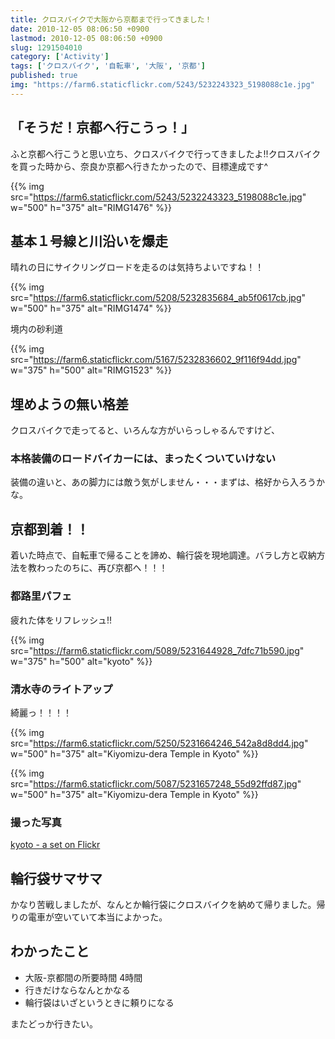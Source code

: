 ```yaml
---
title: クロスバイクで大阪から京都まで行ってきました！
date: 2010-12-05 08:06:50 +0900
lastmod: 2010-12-05 08:06:50 +0900
slug: 1291504010
category: ['Activity']
tags: ['クロスバイク', '自転車', '大阪', '京都']
published: true
img: "https://farm6.staticflickr.com/5243/5232243323_5198088c1e.jpg"
---
```


## 「そうだ！京都へ行こうっ！」

ふと京都へ行こうと思い立ち、クロスバイクで行ってきましたよ!!クロスバイクを買った時から、奈良か京都へ行きたかったので、目標達成です^

{{% img src="https://farm6.staticflickr.com/5243/5232243323_5198088c1e.jpg" w="500" h="375" alt="RIMG1476" %}}


## 基本１号線と川沿いを爆走

晴れの日にサイクリングロードを走るのは気持ちよいですね！！

{{% img src="https://farm6.staticflickr.com/5208/5232835684_ab5f0617cb.jpg" w="500" h="375" alt="RIMG1474" %}}

境内の砂利道


{{% img src="https://farm6.staticflickr.com/5167/5232836602_9f116f94dd.jpg" w="375" h="500" alt="RIMG1523" %}}


## 埋めようの無い格差

クロスバイクで走ってると、いろんな方がいらっしゃるんですけど、


### 本格装備のロードバイカーには、まったくついていけない

装備の違いと、あの脚力には敵う気がしません・・・まずは、格好から入ろうかな。


## 京都到着！！

着いた時点で、自転車で帰ることを諦め、輪行袋を現地調達。バラし方と収納方法を教わったのちに、再び京都へ！！！


### 都路里パフェ

疲れた体をリフレッシュ!!

{{% img src="https://farm6.staticflickr.com/5089/5231644928_7dfc71b590.jpg" w="375" h="500" alt="kyoto" %}}

### 清水寺のライトアップ

綺麗っ！！！！

{{% img src="https://farm6.staticflickr.com/5250/5231664246_542a8d8dd4.jpg" w="500" h="375" alt="Kiyomizu-dera Temple in Kyoto" %}}


{{% img src="https://farm6.staticflickr.com/5087/5231657248_55d92ffd87.jpg" w="500" h="375" alt="Kiyomizu-dera Temple in Kyoto" %}}


### 撮った写真

<a href="http://www.flickr.com/photos/35571855@N06/sets/72157625529638820/">kyoto - a set on Flickr</a>


## 輪行袋サマサマ

かなり苦戦しましたが、なんとか輪行袋にクロスバイクを納めて帰りました。帰りの電車が空いていて本当によかった。

## わかったこと

- 大阪-京都間の所要時間 4時間
- 行きだけならなんとかなる
- 輪行袋はいざというときに頼りになる

またどっか行きたい。